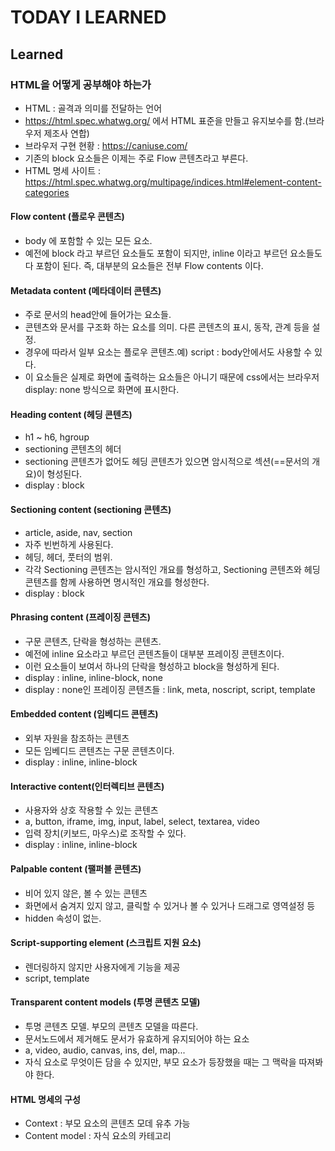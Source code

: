 # TODAY I LEARNED

## Learned

### HTML을 어떻게 공부해야 하는가

- HTML : 골격과 의미를 전달하는 언어
- https://html.spec.whatwg.org/ 에서 HTML 표준을 만들고 유지보수를 함.(브라우저 제조사 연합)
- 브라우저 구현 현황 : https://caniuse.com/
- 기존의 block 요소들은 이제는 주로 Flow 콘텐츠라고 부른다.
- HTML 명세 사이트 : https://html.spec.whatwg.org/multipage/indices.html#element-content-categories

#### Flow content (플로우 콘텐츠)

- body 에 포함할 수 있는 모든 요소.
- 예전에 block 라고 부르던 요소들도 포함이 되지만, inline 이라고 부르던 요소들도 다 포함이 된다. 즉, 대부분의 요소들은 전부 Flow contents 이다.

#### Metadata content (메타데이터 콘텐츠)

- 주로 문서의 head안에 들어가는 요소들.
- 콘텐츠와 문서를 구조화 하는 요소를 의미. 다른 콘텐츠의 표시, 동작, 관계 등을 설정.
- 경우에 따라서 일부 요소는 플로우 콘텐츠.예) script : body안에서도 사용할 수 있다.
- 이 요소들은 실제로 화면에 출력하는 요소들은 아니기 때문에 css에서는 브라우저 display: none 방식으로 화면에 표시한다.

#### Heading content (헤딩 콘텐츠)

- h1 ~ h6, hgroup
- sectioning 콘텐츠의 헤더
- sectioning 콘텐츠가 없어도 헤딩 콘텐츠가 있으면 암시적으로 섹션(==문서의 개요)이 형성된다.
- display : block

#### Sectioning content (sectioning 콘텐츠)

- article, aside, nav, section
- 자주 빈번하게 사용된다.
- 헤딩, 헤더, 풋터의 범위.
- 각각 Sectioning 콘텐츠는 암시적인 개요를 형성하고, Sectioning 콘텐츠와 헤딩 콘텐츠를 함께 사용하면 명시적인 개요를 형성한다.
- display : block

#### Phrasing content (프레이징 콘텐츠)

- 구문 콘텐츠, 단락을 형성하는 콘텐츠.
- 예전에 inline 요소라고 부르던 콘텐츠들이 대부분 프레이징 콘텐츠이다.
- 이런 요소들이 보여서 하나의 단락을 형성하고 block을 형성하게 된다.
- display : inline, inline-block, none
- display : none인 프레이징 콘텐츠들 : link, meta, noscript, script, template

#### Embedded content (임베디드 콘텐츠)

- 외부 자원을 참조하는 콘텐츠
- 모든 임베디드 콘텐츠는 구문 콘텐츠이다.
- display : inline, inline-block

#### Interactive content(인터렉티브 콘텐츠)

- 사용자와 상호 작용할 수 있는 콘텐츠
- a, button, iframe, img, input, label, select, textarea, video
- 입력 장치(키보드, 마우스)로 조작할 수 있다.
- display : inline, inline-block

#### Palpable content (팰퍼블 콘텐츠)

- 비어 있지 않은, 볼 수 있는 콘텐츠
- 화면에서 숨겨지 있지 않고, 클릭할 수 있거나 볼 수 있거나 드래그로 영역설정 등
- hidden 속성이 없는.

#### Script-supporting element (스크립트 지원 요소)

- 렌더링하지 않지만 사용자에게 기능을 제공
- script, template

#### Transparent content models (투명 콘텐츠 모델)

- 투명 콘텐츠 모델. 부모의 콘텐츠 모델을 따른다.
- 문서노드에서 제거해도 문서가 유효하게 유지되어야 하는 요소
- a, video, audio, canvas, ins, del, map...
- 자식 요소로 무엇이든 담을 수 있지만, 부모 요소가 등장했을 때는 그 맥락을 따져봐야 한다.

#### HTML 명세의 구성

- Context : 부모 요소의 콘텐츠 모데 유추 가능
- Content model : 자식 요소의 카테고리

